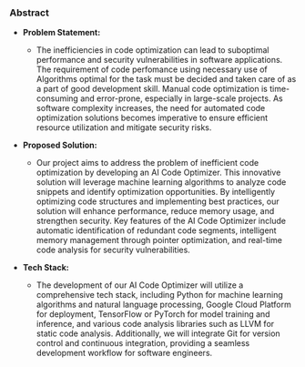 ### Abstract

- **Problem Statement:**
  - The inefficiencies in code optimization can lead to suboptimal performance and security vulnerabilities in software applications. The requirement of code perfomance using necessary use of Algorithms optimal for the task must be decided and taken care of as a part of good development skill. Manual code optimization is time-consuming and error-prone, especially in large-scale projects. As software complexity increases, the need for automated code optimization solutions becomes imperative to ensure efficient resource utilization and mitigate security risks.

- **Proposed Solution:**
  - Our project aims to address the problem of inefficient code optimization by developing an AI Code Optimizer. This innovative solution will leverage machine learning algorithms to analyze code snippets and identify optimization opportunities. By intelligently optimizing code structures and implementing best practices, our solution will enhance performance, reduce memory usage, and strengthen security. Key features of the AI Code Optimizer include automatic identification of redundant code segments, intelligent memory management through pointer optimization, and real-time code analysis for security vulnerabilities.

- **Tech Stack:**
  - The development of our AI Code Optimizer will utilize a comprehensive tech stack, including Python for machine learning algorithms and natural language processing, Google Cloud Platform for deployment, TensorFlow or PyTorch for model training and inference, and various code analysis libraries such as LLVM for static code analysis. Additionally, we will integrate Git for version control and continuous integration, providing a seamless development workflow for software engineers.
